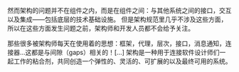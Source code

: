 
然而架构的问题并不在组件之内，而是在组件之间：与其他系统之间的接口，交互以及集成——包括底层的技术基础设施。
但是架构规范里几乎不涉及这些方面，所以在这些方面发生问题之前，架构师和开发人员都不会给予关注。

那些很多被架构师每天在使用着的思想：框架，代理，层次，接口，消息通知，连接器…这都是与间隙（gaps）相关的！[...] 
架构是一种用于连接软件设计师们一起工作的粘合剂，共同创造一个弹性的、灵活的、可扩展的以及最终可用的系统。